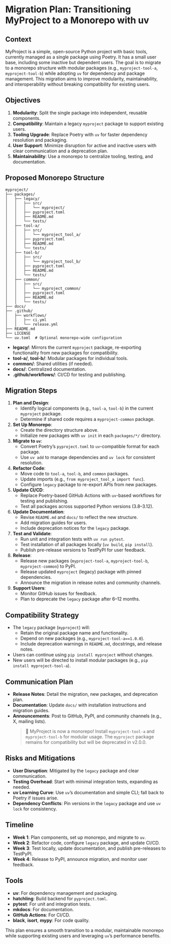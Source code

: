 # Migration Plan: Transitioning MyProject to a Monorepo with uv

## Context
MyProject is a simple, open-source Python project with basic tools, currently managed as a single package using Poetry. It has a small user base, including some inactive but dependent users. The goal is to migrate to a monorepo structure with modular packages (e.g., `myproject-tool-a`, `myproject-tool-b`) while adopting `uv` for dependency and package management. This migration aims to improve modularity, maintainability, and interoperability without breaking compatibility for existing users.

## Objectives
1. **Modularity**: Split the single package into independent, reusable components.
2. **Compatibility**: Maintain a legacy `myproject` package to support existing users.
3. **Tooling Upgrade**: Replace Poetry with `uv` for faster dependency resolution and packaging.
4. **User Support**: Minimize disruption for active and inactive users with clear communication and a deprecation plan.
5. **Maintainability**: Use a monorepo to centralize tooling, testing, and documentation.

## Proposed Monorepo Structure
```
myproject/
├── packages/
│   ├── legacy/
│   │   ├── src/
│   │   │   └── myproject/
│   │   ├── pyproject.toml
│   │   ├── README.md
│   │   └── tests/
│   ├── tool-a/
│   │   ├── src/
│   │   │   └── myproject_tool_a/
│   │   ├── pyproject.toml
│   │   ├── README.md
│   │   └── tests/
│   ├── tool-b/
│   │   ├── src/
│   │   │   └── myproject_tool_b/
│   │   ├── pyproject.toml
│   │   ├── README.md
│   │   └── tests/
│   ├── common/
│   │   ├── src/
│   │   │   └── myproject_common/
│   │   ├── pyproject.toml
│   │   ├── README.md
│   │   └── tests/
├── docs/
├── .github/
│   ├── workflows/
│   │   ├── ci.yml
│   │   └── release.yml
├── README.md
├── LICENSE
└── uv.toml  # Optional monorepo-wide configuration
```
- **legacy/**: Mirrors the current `myproject` package, re-exporting functionality from new packages for compatibility.
- **tool-a/**, **tool-b/**: Modular packages for individual tools.
- **common/**: Shared utilities (if needed).
- **docs/**: Centralized documentation.
- **.github/workflows/**: CI/CD for testing and publishing.

## Migration Steps
1. **Plan and Design**:
   - Identify logical components (e.g., `tool-a`, `tool-b`) in the current `myproject` package.
   - Determine if shared code requires a `myproject-common` package.
2. **Set Up Monorepo**:
   - Create the directory structure above.
   - Initialize new packages with `uv init` in each `packages/*/` directory.
3. **Migrate to `uv`**:
   - Convert Poetry’s `pyproject.toml` to `uv`-compatible format for each package.
   - Use `uv add` to manage dependencies and `uv lock` for consistent resolution.
4. **Refactor Code**:
   - Move code to `tool-a`, `tool-b`, and `common` packages.
   - Update imports (e.g., `from myproject_tool_a import func`).
   - Configure `legacy` package to re-export APIs from new packages.
5. **Update CI/CD**:
   - Replace Poetry-based GitHub Actions with `uv`-based workflows for testing and publishing.
   - Test all packages across supported Python versions (3.8–3.12).
6. **Update Documentation**:
   - Revise `README.md` and `docs/` to reflect the new structure.
   - Add migration guides for users.
   - Include deprecation notices for the `legacy` package.
7. **Test and Validate**:
   - Run unit and integration tests with `uv run pytest`.
   - Test installation of all packages locally (`uv build`, `pip install`).
   - Publish pre-release versions to TestPyPI for user feedback.
8. **Release**:
   - Release new packages (`myproject-tool-a`, `myproject-tool-b`, `myproject-common`) to PyPI.
   - Release updated `myproject` (legacy) package with pinned dependencies.
   - Announce the migration in release notes and community channels.
9. **Support Users**:
   - Monitor GitHub issues for feedback.
   - Plan to deprecate the `legacy` package after 6–12 months.

## Compatibility Strategy
- The `legacy` package (`myproject`) will:
  - Retain the original package name and functionality.
  - Depend on new packages (e.g., `myproject-tool-a==1.0.0`).
  - Include deprecation warnings in `README.md`, docstrings, and release notes.
- Users can continue using `pip install myproject` without changes.
- New users will be directed to install modular packages (e.g., `pip install myproject-tool-a`).

## Communication Plan
- **Release Notes**: Detail the migration, new packages, and deprecation plan.
- **Documentation**: Update `docs/` with installation instructions and migration guides.
- **Announcements**: Post to GitHub, PyPI, and community channels (e.g., X, mailing lists).
  > 🚀 MyProject is now a monorepo! Install `myproject-tool-a` and `myproject-tool-b` for modular usage. The `myproject` package remains for compatibility but will be deprecated in v2.0.0.

## Risks and Mitigations
- **User Disruption**: Mitigated by the `legacy` package and clear communication.
- **Testing Overhead**: Start with minimal integration tests, expanding as needed.
- **uv Learning Curve**: Use `uv`’s documentation and simple CLI; fall back to Poetry if issues arise.
- **Dependency Conflicts**: Pin versions in the `legacy` package and use `uv lock` for consistency.

## Timeline
- **Week 1**: Plan components, set up monorepo, and migrate to `uv`.
- **Week 2**: Refactor code, configure `legacy` package, and update CI/CD.
- **Week 3**: Test locally, update documentation, and publish pre-releases to TestPyPI.
- **Week 4**: Release to PyPI, announce migration, and monitor user feedback.

## Tools
- **uv**: For dependency management and packaging.
- **hatchling**: Build backend for `pyproject.toml`.
- **pytest**: For unit and integration tests.
- **mkdocs**: For documentation.
- **GitHub Actions**: For CI/CD.
- **black**, **isort**, **mypy**: For code quality.

This plan ensures a smooth transition to a modular, maintainable monorepo while supporting existing users and leveraging `uv`’s performance benefits.
